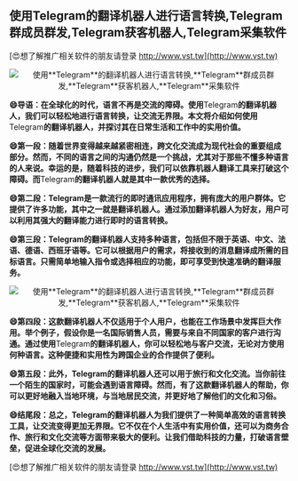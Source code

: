 ## **使用**Telegram**的翻译机器人进行语言转换,**Telegram**群成员群发,**Telegram**获客机器人,**Telegram**采集软件**

[😍想了解推广相关软件的朋友请登录 http://www.vst.tw](http://www.vst.tw)

 <center><img src="https://vst.tw/MP4/tuiguang/png/2.png" alt="使用**Telegram**的翻译机器人进行语言转换,**Telegram**群成员群发,**Telegram**获客机器人,**Telegram**采集软件"></center>

**😄导语：在全球化的时代，语言不再是交流的障碍。使用**Telegram**的翻译机器人，我们可以轻松地进行语言转换，让交流无界限。本文将介绍如何使用**Telegram**的翻译机器人，并探讨其在日常生活和工作中的实用价值。**

**😄第一段：随着世界变得越来越紧密相连，跨文化交流成为现代社会的重要组成部分。然而，不同的语言之间的沟通仍然是一个挑战，尤其对于那些不懂多种语言的人来说。幸运的是，随着科技的进步，我们可以依靠机器人翻译工具来打破这个障碍。而**Telegram**的翻译机器人就是其中一款优秀的选择。**

**😄第二段：**Telegram**是一款流行的即时通讯应用程序，拥有庞大的用户群体。它提供了许多功能，其中之一就是翻译机器人。通过添加翻译机器人为好友，用户可以利用其强大的翻译能力进行即时的语言转换。**

**😄第三段：**Telegram**的翻译机器人支持多种语言，包括但不限于英语、中文、法语、德语、西班牙语等。它可以根据用户的需求，将接收到的消息翻译成所需的目标语言。只需简单地输入指令或选择相应的功能，即可享受到快速准确的翻译服务。**

 <center><img src="https://vst.tw/MP4/tuiguang/png/1.png" alt="使用**Telegram**的翻译机器人进行语言转换,**Telegram**群成员群发,**Telegram**获客机器人,**Telegram**采集软件"></center>

**😄第四段：这款翻译机器人不仅适用于个人用户，也能在工作场景中发挥巨大作用。举个例子，假设你是一名国际销售人员，需要与来自不同国家的客户进行沟通。通过使用**Telegram**的翻译机器人，你可以轻松地与客户交流，无论对方使用何种语言。这种便捷和实用性为跨国企业的合作提供了便利。**

**😄第五段：此外，**Telegram**的翻译机器人还可以用于旅行和文化交流。当你前往一个陌生的国家时，可能会遇到语言障碍。然而，有了这款翻译机器人的帮助，你可以更好地融入当地环境，与当地居民交流，并更好地了解他们的文化和习俗。**

**😄结尾段：总之，**Telegram**的翻译机器人为我们提供了一种简单高效的语言转换工具，让交流变得更加无界限。它不仅在个人生活中有实用价值，还可以为商务合作、旅行和文化交流等方面带来极大的便利。让我们借助科技的力量，打破语言壁垒，促进全球化交流的发展。**

[😍想了解推广相关软件的朋友请登录 http://www.vst.tw](http://www.vst.tw)



